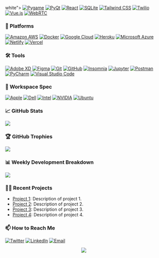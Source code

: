 
white"></a>
<a href="#"><img alt="Pygame" src="https://custom-icon-badges.demolab.com/badge/Pygame-0175C2.svg?logo=pygame&logoColor=white"></a>
<a href="#"><img alt="PyQt" src="https://custom-icon-badges.demolab.com/badge/PyQt-03A9F4.svg?logo=qt&logoColor=white"></a>
<a href="#"><img alt="React" src="https://img.shields.io/badge/React-20232A.svg?logo=react&logoColor=61DAFB"></a>
<a href="#"><img alt="SQLite" src="https://img.shields.io/badge/SQLite-07405E.svg?logo=sqlite&logoColor=white"></a>
<a href="#"><img alt="Tailwind CSS" src="https://img.shields.io/badge/Tailwind%20CSS-38B2AC.svg?logo=tailwind-css&logoColor=white"></a>
<a href="#"><img alt="Twilio" src="https://img.shields.io/badge/Twilio-F22F46.svg?logo=twilio&logoColor=white"></a>
<a href="#"><img alt="Vue.js" src="https://img.shields.io/badge/Vue.js-4FC08D.svg?logo=vue-dot-js&logoColor=white"></a>
<a href="#"><img alt="WebRTC" src="https://img.shields.io/badge/WebRTC-333333.svg?logo=webrtc&logoColor=white"></a>

  </p>
  <h3>🚀 Platforms</h3>
  <p>
      <a href="#"><img alt="Amazon AWS" src="https://img.shields.io/badge/AWS-232F3E.svg?logo=amazon-aws&logoColor=white"></a>
      <a href="#"><img alt="Docker" src="https://img.shields.io/badge/Docker-2496ED.svg?logo=docker&logoColor=white"></a>
      <a href="#"><img alt="Google Cloud" src="https://img.shields.io/badge/Google%20Cloud-4285F4.svg?logo=google-cloud&logoColor=white"></a>
      <a href="#"><img alt="Heroku" src="https://img.shields.io/badge/Heroku-430098.svg?logo=heroku&logoColor=white"></a>
      <a href="#"><img alt="Microsoft Azure" src="https://img.shields.io/badge/Microsoft%20Azure-0089D6.svg?logo=microsoft-azure&logoColor=white"></a>
      <a href="#"><img alt="Netlify" src="https://img.shields.io/badge/Netlify-00C7B7.svg?logo=netlify&logoColor=white"></a>
      <a href="#"><img alt="Vercel" src="https://img.shields.io/badge/Vercel-000000.svg?logo=vercel&logoColor=white"></a>
  </p>
  <h3>🛠️ Tools</h3>
  <p>
      <a href="#"><img alt="Adobe XD" src="https://img.shields.io/badge/Adobe%20XD-FF61F6.svg?logo=adobe-xd&logoColor=white"></a>
      <a href="#"><img alt="Figma" src="https://img.shields.io/badge/Figma-F24E1E.svg?logo=figma&logoColor=white"></a>
      <a href="#"><img alt="Git" src="https://img.shields.io/badge/Git-F05032.svg?logo=git&logoColor=white"></a>
      <a href="#"><img alt="GitHub" src="https://img.shields.io/badge/GitHub-181717.svg?logo=github&logoColor=white"></a>
      <a href="#"><img alt="Insomnia" src="https://img.shields.io/badge/Insomnia-5849BE.svg?logo=insomnia&logoColor=white"></a>
      <a href="#"><img alt="Jupyter" src="https://img.shields.io/badge/Jupyter-F37626.svg?logo=jupyter&logoColor=white"></a>
      <a href="#"><img alt="Postman" src="https://img.shields.io/badge/Postman-FF6C37.svg?logo=postman&logoColor=white"></a>
      <a href="#"><img alt="PyCharm" src="https://img.shields.io/badge/PyCharm-000000.svg?logo=pycharm&logoColor=white"></a>
      <a href="#"><img alt="Visual Studio Code" src="https://img.shields.io/badge/Visual%20Studio%20Code-007ACC.svg?logo=visual-studio-code&logoColor=white"></a>
  </p>
  <h3>💼 Workspace Spec</h3>
  <p>
      <a href="#"><img alt="Apple" src="https://img.shields.io/badge/Apple-MacBook_Pro-999999.svg?logo=apple&logoColor=white"></a>
      <a href="#"><img alt="Dell" src="https://img.shields.io/badge/Dell-Latitude_7490-007DB8.svg?logo=dell&logoColor=white"></a>
      <a href="#"><img alt="Intel" src="https://img.shields.io/badge/Intel-Core_i7_8th-0071C5.svg?logo=intel&logoColor=white"></a>
      <a href="#"><img alt="NVIDIA" src="https://img.shields.io/badge/NVIDIA-GeForce_GTX_1050_Ti-76B900.svg?logo=nvidia&logoColor=white"></a>
      <a href="#"><img alt="Ubuntu" src="https://img.shields.io/badge/Ubuntu-E95420.svg?logo=ubuntu&logoColor=white"></a>
  </p>
  <h3>📈 GitHub Stats</h3>
  <p>
      <img src="https://github-readme-stats.vercel.app/api?username=yourusername&show_icons=true&hide_border=true">
  </p>
  <h3>🏆 GitHub Trophies</h3>
  <p>
      <img src="https://github-profile-trophy.vercel.app/?username=yourusername&theme=flat&margin-w=5&margin-h=5">
  </p>
  <h3>📊 Weekly Development Breakdown</h3>
  <p>
      <img src="https://github-readme-stats.vercel.app/api/wakatime?username=yourusername">
  </p>
  <h3>👨‍💻 Recent Projects</h3>
  <ul>
      <li><a href="#">Project 1</a>: Description of project 1.</li>
      <li><a href="#">Project 2</a>: Description of project 2.</li>
      <li><a href="#">Project 3</a>: Description of project 3.</li>
      <li><a href="#">Project 4</a>: Description of project 4.</li>
  </ul>
  <h3>📫 How to Reach Me</h3>
  <p>
      <a href="#"><img alt="Twitter" src="https://img.shields.io/badge/Twitter-1DA1F2.svg?logo=twitter&logoColor=white"></a>
      <a href="#"><img alt="LinkedIn" src="https://img.shields.io/badge/LinkedIn-0077B5.svg?logo=linkedin&logoColor=white"></a>
      <a href="#"><img alt="Email" src="https://img.shields.io/badge/Email-D14836.svg?logo=gmail&logoColor=white"></a>
  </p>
  <p align="center">
      <img src="https://visitor-badge.glitch.me/badge?page_id=yourusername.yourusername">
  </p>
</body>
</html>
